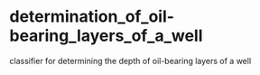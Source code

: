 # determination_of_oil-bearing_layers_of_a_well
 classifier for determining the depth of oil-bearing layers of a well
